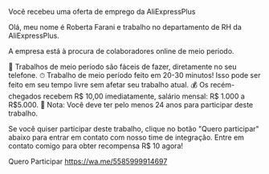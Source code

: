 Você recebeu uma oferta de emprego da AliExpressPlus

Olá, meu nome é Roberta Farani e trabalho no departamento de RH da AliExpressPlus.

A empresa está à procura de colaboradores online de meio periodo.

📱 Trabalhos de meio período são fáceis de fazer, diretamente no seu telefone.
⏱ Trabalho de meio período feito em 20-30 minutos! Isso pode ser feito em seu tempo livre sem afetar seu trabalho atual.
💰 Os recém-chegados recebem R$ 10,00 imediatamente, salário mensal: R$ 1.000 a R$5.000. 
🔞 Nota: Você deve ter pelo menos 24 anos para participar deste trabalho.

Se você quiser participar deste trabalho, clique no botão "Quero participar" abaixo para entrar em contato com nosso time de integração.
Entre em contato comigo para obter recompensa R$ 10 agora!

Quero Participar
https://wa.me/5585999914697
